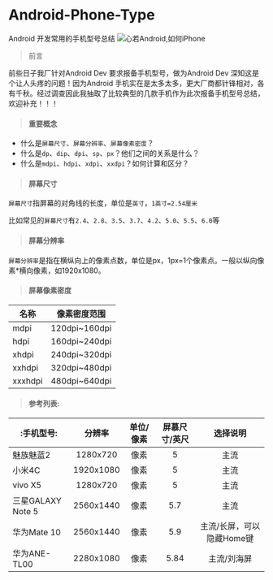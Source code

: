 # Android-Phone-Type
Android 开发常用的手机型号总结
![心若Android,如何iPhone](https://upload-images.jianshu.io/upload_images/1293430-f7ccf63ba6e75855.png?imageMogr2/auto-orient/strip%7CimageView2/2/w/1240)

> 前言

前些日子我厂针对Android Dev 要求报备手机型号，做为Android Dev 深知这是个让人头疼的问题！因为Android 手机实在是太多太多，更大厂商都针锋相对，各有千秋。经过调查因此我抽取了比较典型的几款手机作为此次报备手机型号总结，欢迎补充！！！

> #### 重要概念

* 什么是`屏幕尺寸`、`屏幕分辨率`、`屏幕像素密度`？ 
* 什么是`dp`、`dip`、`dpi`、`sp`、`px`？他们之间的关系是什么？ 
* 什么是`mdpi`、`hdpi`、`xdpi`、`xxdpi`？如何计算和区分？

>#### 屏幕尺寸

`屏幕尺寸`指屏幕的对角线的长度，单位是`英寸`，`1英寸=2.54厘米`

比如常见的`屏幕尺寸`有`2.4`、`2.8`、`3.5`、`3.7`、`4.2`、`5.0`、`5.5`、`6.0`等



>#### 屏幕分辨率
`屏幕分辨率`是指在横纵向上的像素点数，单位是px，1px=1个像素点。一般以纵向像素*横向像素，如1920x1080。

> #### 屏幕像素密度

|名称|像素密度范围|
|----|-------|
|mdpi	|120dpi~160dpi|
|hdpi	|160dpi~240dpi|
|xhdpi	|240dpi~320dpi|
|xxhdpi	|320dpi~480dpi|
|xxxhdpi	|480dpi~640dpi|

> #### 参考列表:

| :手机型号:           | 分辨率       | 单位/像素 | 屏慕尺寸/英尺 | 选择说明     |
| ------------------| :------------:| :------: | :----------------: |:--------:|
| 魅族魅蓝2           | 1280x720    | 像素   |   5     | 主流             |
| 小米4C             | 1920x1080   | 像素   |   5     | 主流              |
| vivo X5           | 1280x720    | 像素   |   5     |  主流         |
| 三星GALAXY Note 5  | 2560x1440   | 像素   |   5.7   | 主流             |
| 华为Mate 10        | 2560x1440   | 像素   |   5.9   | 主流/长屏，可以隐藏Home键 |
| 华为ANE-TL00       | 2280x1080   | 像素   |   5.84  | 主流/刘海屏             |
